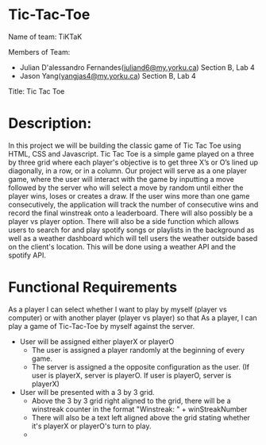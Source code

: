 # Tic-Tac-Toe
Name of team: TiKTaK

Members of Team:
- Julian D'alessandro Fernandes(juliand6@my.yorku.ca) Section B, Lab 4
- Jason Yang(yangjas4@my.yorku.ca) Section B, Lab 4

Title: Tic Tac Toe

# Description: 
In this project we will be building the classic game of Tic Tac Toe using HTML, CSS and Javascript. Tic Tac Toe is a simple game played on a three by three grid where each player's 
objective is to get three X’s or O’s lined up diagonally, in a row, or in a column. Our project will serve as a one player game, where the user will interact with 
the game by inputting a move followed by the server who will select a move by random until either the player wins, loses or creates a draw. If the user wins more than one game consecutively, the application will track the number of consecutive wins and record the final winstreak onto a leaderboard. There will also possibly be a player vs player option. There will also be a side function which allows users to search for and play spotify songs or playlists in the background as well as a weather dashboard which will tell users the weather outside based on the client's location. This will be done using a weather API and the spotify API. 

# Functional Requirements
As a player I can select whether I want to play by myself (player vs computer) or with another player (player vs player) so that 
As a player, I can play a game of Tic-Tac-Toe by myself against the server.
- User will be assigned either playerX or playerO
    - The user is assigned a player randomly at the beginning of every game. 
    - The server is assigned a the opposite configuration as the user. (If user is playerX, server is playerO. If user is playerO, server is playerX)
-  User will be presented with a 3 by 3 grid. 
    - Above the 3 by 3 grid right aligned to the grid, there will be a winstreak counter in the format "Winstreak: " + winStreakNumber
    - There will also be a text left aligned above the grid stating whether it's playerX or playerO's turn to play. 
    - 

